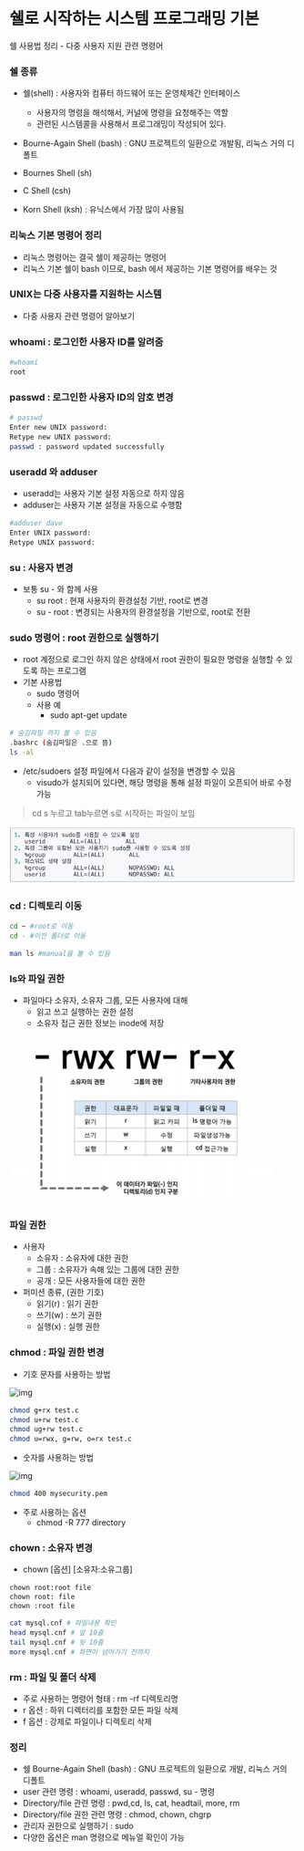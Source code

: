 # 쉘로 시작하는 시스템 프로그래밍 기본

쉘 사용법 정리 - 다중 사용자 지원 관련 명령어



### 쉘 종류

- 쉘(shell) :  사용자와 컴퓨터 하드웨어 또는 운영체제간 인터페이스
  - 사용자의 명령을 해석해서, 커널에 명령을 요청해주는 역할
  - 관련된 시스템콜을 사용해서 프로그래밍이 작성되어 있다.

- Bourne-Again Shell (bash) : GNU 프로젝트의 일환으로 개발됨, 리눅스 거의 디폴트
- Bournes Shell (sh)
- C Shell (csh)
- Korn Shell (ksh) : 유닉스에서 가장 많이 사용됨





### 리눅스 기본 명령어 정리

- 리눅스 명령어는 결국 쉘이 제공하는 명령어
- 리눅스 기본 쉘이 bash 이므로, bash 에서 제공하는 기본 명령어를 배우는 것



### UNIX는 다중 사용자를 지원하는 시스템

- 다중 사용자 관련 명령어 알아보기



### whoami : 로그인한 사용자 ID를 알려줌

```bash
#whoami
root
```

### passwd : 로그인한 사용자 ID의 암호 변경

```bash
# passwd
Enter new UNIX password:
Retype new UNIX password:
passwd : password updated successfully
```

### useradd 와 adduser

- useradd는 사용자 기본 설정 자동으로 하지 않음
- adduser는 사용자 기본 설정을 자동으로 수행함

```bash
#adduser dave
Enter UNIX password:
Retype UNIX password:
```

### su :  사용자 변경

- 보통 su - 와 함께 사용
  - su root : 현재 사용자의 환경설정 기반, root로 변경
  - su - root : 변경되는 사용자의 환경설정을 기반으로, root로 전환

### sudo 명령어 : root 권한으로 실행하기

- root 계정으로 로그인 하지 않은 상태에서 root 권한이 필요한 명령을 실행할 수 있도록 하는 프로그램
- 기본 사용법
  - sudo 명령어
  - 사용 예
    - sudo apt-get update


```bash
# 숨김파일 까지 볼 수 있음 
.bashrc (숨김파일은 .으로 뜸)
ls -al 
```



- /etc/sudoers 설정 파일에서 다음과 같이 설정을 변경할 수 있음
  - visudo가 설치되어 있다면, 해당 명령을 통해 설정 파일이 오픈되어 바로 수정 가능

> cd s 누르고 tab누르면 s로 시작하는 파일이 보임

![img](../image/system/system_image7.png)

### cd : 디렉토리 이동

```bash
cd ~ #root로 이동
cd - #이전 폴더로 이동
```

```bash
man ls #manual을 볼 수 있음
```



### ls와 파일 권한

- 파일마다 소유자, 소유자 그룹, 모든 사용자에 대해
  - 읽고 쓰고 실행하는 권한 설정
  - 소유자 접근 권한 정보는 inode에 저장

![img](../image/system/system_image8.png)



### 파일 권한

- 사용자
  - 소유자 : 소유자에 대한 권한
  - 그룹 : 소유자가 속해 있는 그룹에 대한 권한
  - 공개 : 모든 사용자들에 대한 권한
- 퍼미션 종류, (권한 기호)
  - 읽기(r) : 읽기 권한
  - 쓰기(w) : 쓰기 권한
  - 실행(x) : 실행 권한



### chmod : 파일 권한 변경

- 기호 문자를 사용하는 방법



![img](C:/Users/chanqun/Desktop/CS/image/system/system_image9.png)

```bash
chmod g+rx test.c
chmod u+rw test.c
chmod ug+rw test.c
chmod u=rwx, g=rw, o=rx test.c
```

- 숫자를 사용하는 방법

![img](C:/Users/chanqun/Desktop/CS/image/system/system_image10.png)

```bash
chmod 400 mysecurity.pem
```

- 주로 사용하는 옵션
  - chmod -R 777 directory



### chown : 소유자 변경

- chown [옵션] [소유자:소유그룹]

```
chown root:root file
chown root: file
chown :root file
```



```bash
cat mysql.cnf # 파일내용 확인
head mysql.cnf # 앞 10줄
tail mysql.cnf # 뒷 10줄
more mysql.cnf # 화면이 넘어가기 전까지
```



### rm : 파일 및 폴더 삭제

- 주로 사용하는 명령어 형태 : rm -rf 디렉토리명
- r 옵션 : 하위 디렉터리를 포함한 모든 파일 삭제
- f 옵션 : 강제로 파일이나 디렉토리 삭제



### 정리

- 쉘 Bourne-Again Shell (bash) : GNU 프로젝트의 일환으로 개발, 리눅스 거의 디폴트
- user 관련 명령 : whoami, useradd, passwd, su - 명령
- Directory/file 관련 명령 : pwd,cd, ls, cat, headtail, more, rm
- Directory/file 권한 관련 명령 : chmod, chown, chgrp
- 관리자 권한으로 실행하기 : sudo
- 다양한 옵션은 man 명령으로 메뉴얼 확인이 가능